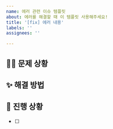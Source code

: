 ```yaml
---
name: 에러 관련 이슈 템플릿
about: 에러를 해결할 때 이 템플릿 사용해주세요!
title: '[fix] 에러 내용'
labels: ''
assignees: ''

---
```


## 🤷‍♀️ 문제 상황
> 

## ✨ 해결 방법
> 

## 📝 진행 상황
<!-- 해야 할 일들을 적어주세요. -->
- [ ]  